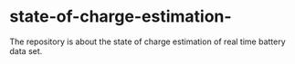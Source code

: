 # state-of-charge-estimation-
The repository is about the state of charge estimation of real time battery data set.
